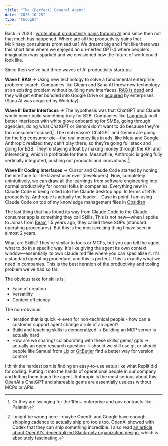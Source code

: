 ```yaml
---
title: "The (Perfect) General Agent"
date: "2025-10-25"
type: "thought"
---
```


Back in 2023 I <a href="https://issuu.com/heartcore/docs/ai_report_final">wrote about productivity gains through AI</a> and since then not that much has happened. Where are all the productivity gains that McKinsey consultants promised us? We dreamt big and I felt like there was this short time where we enjoyed an un-nerfed GPT-4 where people's imagination was sparked and we envisioned how the future of work could look like.

Since then we've had three waves of AI productivity startups:

**Wave I: RAG** → Using new technology to solve a fundamental enterprise problem: search. Companies like Gleam and Sana AI threw new technology at an existing problem without building new interfaces. <a href="https://www.nicolasbustamante.com/p/the-rag-obituary-killed-by-agents">RAG is dead</a> and they will get either bundled into Google Drive or <a href="https://www.eu-startups.com/2025/09/workday-acquires-swedish-startup-sana-in-a-e928-million-ai-deal/" data-tooltip="Sana AI was acquired by Workday">acquired</a> by enterprises (Sana AI was acquired by Workday).

**Wave II: Better Interfaces** → The hypothesis was that ChatGPT and Claude would never build something truly for B2B. Companies like <a href="https://www.langdock.com/" data-tooltip="I sadly passed on the opportunity to invest in their seed round after Y Combinator. Big mistake - they're executing so well and I wish them all the best. Really good team.">Langdock</a> built better interfaces with white glove onboarding for SMBs, going through agencies, doing what ChatGPT or Gemini don't want to do because they're too consumer-focused[^2]. The real reason? ChatGPT and Gemini are going for the big consumer pie—the real money lies in ads, like Meta and Google. Anthropic realized they can't play there, so they're going full stack and going for B2B. They're staying afloat by making money through the API and inferencing, which is profitable for them. Meanwhile, Anthropic is going fully vertically integrated, pushing out products and innovations.[^1]

**Wave III: Coding Interfaces** → Cursor and Claude Code started by honing the interface for the laziest user ever (developers). Now, completely unintuitively, we can draw all the learnings from software engineering into normal productivity for normal folks in companies. Everything new in Claude Code is being rolled into the Claude desktop app. In terms of B2B productivity, Anthropic is actually the leader.
    - Case in point: I am using Claude Code on top of my knowledge management files in <a href="https://www.youtube.com/watch?v=aZZaqmcq-1Q&t=459s" data-tooltip="This guy in this video explains the setup really well. I am essentially running the same setup but only on my local computer so far. I haven't had the time to put it onto a server.">Obsidian</a>

The last thing that has found its way from Claude Code to the Claude consumer app is something they call Skills. This is not new—when I spoke to Jonas from <a href="https://beam.ai/">Beam</a> 1.5 years ago, they called these SOPs (standard operating procedures). But this is the most exciting thing I have seen in almost 2 years.

What are Skills? They're similar to tools or MCPs, but you can tell the agent what to do in a specific way. It's like giving the agent its own context window—essentially its own claude.md file where you can specialize it. It's a standard operating procedure, and this is perfect. This is exactly what we need in companies. This is the best iteration of the productivity and tooling problem we've had so far.

The obvious take for skills is:
- Ease of creation
- Versatility
- Context efficiency

The non-obvious:
- Iteration that is quick → even for non-technical people - how can a customer support agent change a rule of an agent?
- Build and teaching skills is democratized → Building an MCP server is actually hard
- How are we sharing/ collaborating with these skills/ gems/ gpts → actually an open research question → should we still use git or should people like Samuel from <a href="https://inlang.com/c/lix" data-tooltip="Started as internationalization/translation library. Actually crazy usage. I just love Samuel as a founder and the vision is so much bigger. Version control is such a hassle that even one of the co-founders of GitHub is building a better interface now.">Lix</a> or <a href="https://gitbutler.com/">GitButler</a> find a better way for version control

I think the hardest part is finding an easy-to-use setup like what Replit did for coding. Putting it into the hands of operational people in our company and letting them teach the agent. Anthropic is the most serious about this. OpenAI's ChatGPT and shareable gems are essentially useless without MCPs or APIs.

[^1]: I might be wrong here—maybe OpenAI and Google have enough shipping cadence to actually ship pro tools too. OpenAI showed with Codex that they can ship something incredible. I also read <a href="https://calv.info/openai-reflections">an article about OpenAI's decentralized Slack-only organization design</a>, which is absolutely fascinating.

[^2]: Or they are swinging for the 10m+ enterprise and gov contracts like Palantir.


